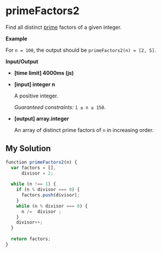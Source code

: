 # primeFactors2
﻿Find all distinct [prime](keyword://prime-number) factors of a given integer.

**Example**

For `n = 100`, the output should be
`primeFactors2(n) = [2, 5]`.

**Input/Output**

*   **[time limit] 4000ms (js)**

*   **[input] integer n**

    A positive integer.

    _Guaranteed constraints:_
    `1 ≤ n ≤ 150`.

*   **[output] array.integer**

    An array of distinct prime factors of `n` in increasing order.


## My Solution
```javascript
﻿function primeFactors2(n) {
  var factors = [],
      divisor = 2;
​
  while (n !== 1) {
    if (n % divisor === 0) {
      factors.push(divisor);
    }
    while (n % divisor === 0) {
      n /=  divisor ;
    }
    divisor++;
  }
​
  return factors;
}
​
```
